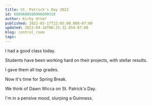 ```yaml
---
title: St. Patrick's Day 2022
id: 6889680560966099318
author: Kirby Urner
published: 2022-03-17T22:05:00.008-07:00
updated: 2023-04-16T08:25:32.654-07:00
blog: control_room
tags: 
---
```


I had a good class today.  

Students have been working hard on their projects, with stellar results.

I gave them all top grades. 

Now it's time for Spring Break. 

We think of Dawn Wicca on St. Patrick's Day.

I'm in a pensive mood, slurping a Guinness.